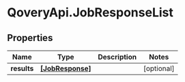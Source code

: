# QoveryApi.JobResponseList

## Properties

Name | Type | Description | Notes
------------ | ------------- | ------------- | -------------
**results** | [**[JobResponse]**](JobResponse.md) |  | [optional] 


